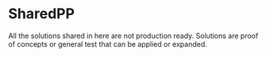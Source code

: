 # SharedPP

All the solutions shared in here are not production ready. Solutions are proof of concepts or general test that can be applied or expanded.
